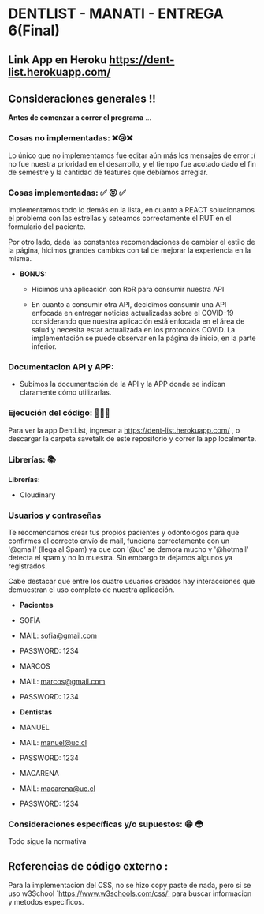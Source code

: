 # DENTLIST - MANATI - ENTREGA 6(Final) 

## Link App en Heroku https://dent-list.herokuapp.com/

## Consideraciones generales :bangbang:
**Antes de comenzar a correr el programa** ...

### Cosas no implementadas: :x::cry::x:

Lo único que no implementamos fue editar aún más los mensajes de error :( no fue nuestra prioridad en el desarrollo, y el tiempo fue acotado dado el fin de semestre y la cantidad de features que debíamos arreglar.
 
### Cosas implementadas: :white_check_mark: :stuck_out_tongue_closed_eyes: :white_check_mark:

Implementamos todo lo demás en la lista, en cuanto a REACT solucionamos el problema con las estrellas y seteamos correctamente el RUT en el formulario del paciente. 

Por otro lado, dada las constantes recomendaciones de cambiar el estilo de la página, hicimos grandes cambios con tal de mejorar la experiencia en la misma. 
 
 - **BONUS:**

   * Hicimos una aplicación con RoR para consumir nuestra API

   * En cuanto a consumir otra API, decidimos consumir una API enfocada en entregar noticias actualizadas sobre el COVID-19 considerando que nuestra aplicación está enfocada en el área de salud y necesita estar actualizada en los protocolos COVID. La implementación se puede observar en la página de inicio, en la parte inferior. 

### Documentacion API y APP:

  * Subimos la documentación de la API y la APP donde se indican claramente cómo utilizarlas.


### Ejecución del código:  :floppy_disk::floppy_disk::floppy_disk:

Para ver la app DentList, ingresar a https://dent-list.herokuapp.com/ , o descargar la carpeta savetalk de este repositorio y correr la app localmente.

### Librerías: :books: 

**Librerías:**

- Cloudinary 

### Usuarios y contraseñas 

Te recomendamos crear tus propios pacientes y odontologos para que confirmes el correcto envío de mail, funciona correctamente con un '@gmail' (llega al Spam) ya que con '@uc' se demora mucho y '@hotmail' detecta el spam y no lo muestra. Sin embargo te dejamos algunos ya registrados.

Cabe destacar que entre los cuatro usuarios creados hay interacciones que demuestran el uso completo de nuestra aplicación. 

 - **Pacientes**

  * SOFÍA 
  * MAIL: sofia@gmail.com
  * PASSWORD: 1234

  * MARCOS
  * MAIL: marcos@gmail.com
  * PASSWORD: 1234

 - **Dentistas**

  * MANUEL
  * MAIL: manuel@uc.cl
  * PASSWORD: 1234

  * MACARENA
  * MAIL: macarena@uc.cl
  * PASSWORD: 1234


### Consideraciones específicas y/o supuestos: :grin: :flushed: 

Todo sigue la normativa

## Referencias de código externo :

Para la implementacion del CSS, no se hizo copy paste de nada, pero si se uso w3School ´https://www.w3schools.com/css/´ para buscar informacion y metodos especificos.